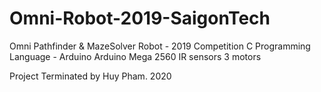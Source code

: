 # Omni-Robot-2019-SaigonTech
Omni Pathfinder &amp; MazeSolver Robot - 2019 Competition
C Programming Language - Arduino
  Arduino Mega 2560
  IR sensors
  3 motors 

Project Terminated by Huy Pham. 2020

